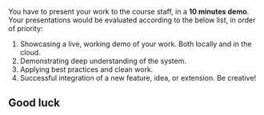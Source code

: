 You have to present your work to the course staff, in a **10 minutes demo**. Your presentations would be evaluated according to the below list, in order of priority:

1. Showcasing a live, working demo of your work. Both locally and in the cloud.
2. Demonstrating deep understanding of the system.
3. Applying best practices and clean work.
4. Successful integration of a new feature, idea, or extension. Be creative!


## Good luck